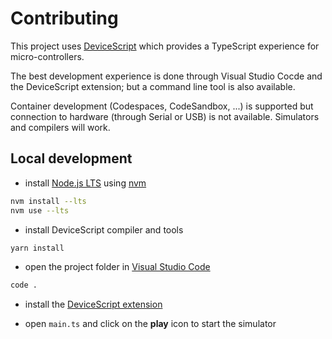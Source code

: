 
# Contributing

This project uses [DeviceScript](https://microsoft.github.io/devicescript/)
which provides a TypeScript experience for micro-controllers. 

The best development experience is done through Visual Studio Cocde and the DeviceScript extension;
but a command line tool is also available.

Container development (Codespaces, CodeSandbox, ...)
is supported but connection to hardware (through Serial or USB) is not available.
Simulators and compilers will work.


## Local development

-  install [Node.js LTS](https://nodejs.org/en/download) using [nvm](https://github.com/nvm-sh/nvm)

```bash
nvm install --lts
nvm use --lts
```

-  install DeviceScript compiler and tools

```bash
yarn install
```

- open the project folder in [Visual Studio Code](https://code.visualstudio.com/)

```bash
code .
```

- install the [DeviceScript extension](https://microsoft.github.io/devicescript/getting-started/vscode)

- open `main.ts` and click on the **play** icon to start the simulator

